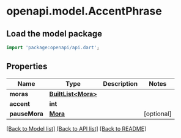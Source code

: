 # openapi.model.AccentPhrase

## Load the model package
```dart
import 'package:openapi/api.dart';
```

## Properties
Name | Type | Description | Notes
------------ | ------------- | ------------- | -------------
**moras** | [**BuiltList&lt;Mora&gt;**](Mora.md) |  | 
**accent** | **int** |  | 
**pauseMora** | [**Mora**](Mora.md) |  | [optional] 

[[Back to Model list]](../README.md#documentation-for-models) [[Back to API list]](../README.md#documentation-for-api-endpoints) [[Back to README]](../README.md)


